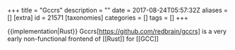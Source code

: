 +++
title = "Gccrs"
description = ""
date = 2017-08-24T05:57:32Z
aliases = []
[extra]
id = 21571
[taxonomies]
categories = []
tags = []
+++

{{implementation|Rust}}
Gccrs[https://github.com/redbrain/gccrs] is a very early non-functional frontend of [[Rust]] for [[GCC]]
